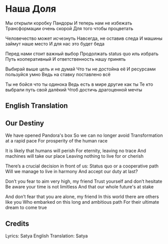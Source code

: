 # Наша Доля

Мы открыли коробку Пандоры
И теперь нам не избежать
Трансформации очень скорой
Для того чтобы процветать

Человечество может исчезнуть
Навсегда, не оставив следа
И машины займут наше место
И для нас это будет беда

Перед нами стоит важный выбор
Продолжать status quo иль избрать
Путь кооперативный
И ответственность нашу принять

Выбирай выше цель и не думай
Что ты не достойна её
И ресурсами пользуйся умно
Ведь на ставку поставлено всё

Ты не бойся что ты одинока
Ведь есть в мире другие как ты
Те кто выбрали путь свой далёкий
Чтоб достичь драгоценной мечты

## English Translation

## Our Destiny

We have opened Pandora's box
So we can no longer avoid
Transformation at a rapid pace
For prosperity of the human race

It is likely that humans will perish
For eternity, leaving no trace
And machines will take our place
Leaving nothing to live for or cherish

There’s a crucial decision in front of us:
Status quo or a cooperative path
Will we manage to live in harmony
And accept our duty at last?

Don’t you fear to aim very high, my friend
Trust yourself and don’t hesitate
Be aware your time is not limitless
And that our whole future's at stake

And don’t fear that you are alone, my friend
In this world there are others like you
Who embarked on this long and ambitious path
For their ultimate dream to come true

## Credits

Lyrics: Satya
English Translation: Satya
